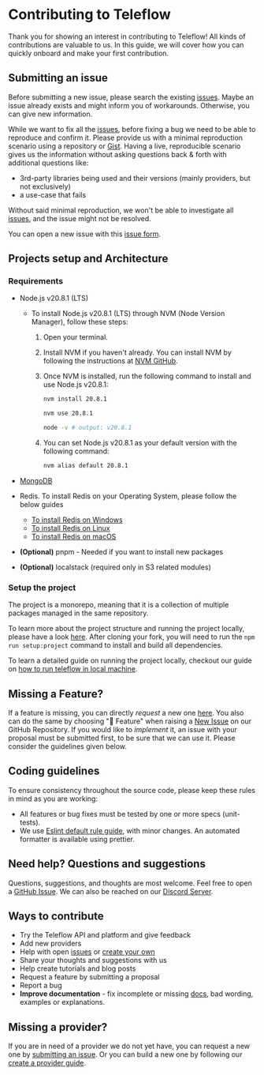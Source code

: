 # Contributing to Teleflow

Thank you for showing an interest in contributing to Teleflow! All kinds of contributions are valuable to us. In this guide, we will cover how you can quickly onboard and make your first contribution.

## Submitting an issue

Before submitting a new issue, please search the existing [issues](https://github.com/khulnasoft/teleflow/issues). Maybe an issue already exists and might inform you of workarounds. Otherwise, you can give new information.

While we want to fix all the [issues](https://github.com/khulnasoft/teleflow/issues), before fixing a bug we need to be able to reproduce and confirm it. Please provide us with a minimal reproduction scenario using a repository or [Gist](https://gist.github.com/). Having a live, reproducible scenario gives us the information without asking questions back & forth with additional questions like:

- 3rd-party libraries being used and their versions (mainly providers, but not exclusively)
- a use-case that fails

Without said minimal reproduction, we won't be able to investigate all [issues](https://github.com/khulnasoft/teleflow/issues), and the issue might not be resolved.

You can open a new issue with this [issue form](https://github.com/khulnasoft/teleflow/issues/new).

## Projects setup and Architecture

### Requirements

- Node.js v20.8.1 (LTS)

  - To install Node.js v20.8.1 (LTS) through NVM (Node Version Manager), follow these steps:

    1. Open your terminal.

    2. Install NVM if you haven't already. You can install NVM by following the instructions at [NVM GitHub](https://github.com/nvm-sh/nvm).

    3. Once NVM is installed, run the following command to install and use Node.js v20.8.1:

       ```bash
       nvm install 20.8.1

       nvm use 20.8.1

       node -v # output: v20.8.1
       ```

    4. You can set Node.js v20.8.1 as your default version with the following command:

       ```bash
       nvm alias default 20.8.1

       ```

- [MongoDB](https://www.mongodb.com/try/download/community)
- Redis. To install Redis on your Operating System, please follow the below guides
  - [To install Redis on Windows](https://redis.io/docs/getting-started/installation/install-redis-on-windows/)
  - [To install Redis on Linux](https://redis.io/docs/getting-started/installation/install-redis-on-linux/)
  - [To install Redis on macOS](https://redis.io/docs/getting-started/installation/install-redis-on-mac-os/)
- **(Optional)** pnpm - Needed if you want to install new packages
- **(Optional)** localstack (required only in S3 related modules)

### Setup the project

The project is a monorepo, meaning that it is a collection of multiple packages managed in the same repository.

To learn more about the project structure and running the project locally, please have a look [here](https://docs.teleflow.khulnasoft.com/community-support/introduction#run-teleflow-locally?utm_campaign=github-contrib).
After cloning your fork, you will need to run the `npm run setup:project` command to install and build all dependencies.

To learn a detailed guide on running the project locally, checkout our guide on [how to run teleflow in local machine](https://docs.teleflow.khulnasoft.com/community/run-in-local-machine?utm_campaign=github-contrib).

## Missing a Feature?

If a feature is missing, you can directly _request_ a new one [here](https://github.com/khulnasoft/teleflow/issues/new?assignees=&labels=feature&template=feature_request.yml&title=%F0%9F%9A%80+Feature%3A+). You also can do the same by choosing "🚀 Feature" when raising a [New Issue](https://github.com/khulnasoft/teleflow/issues/new/choose) on our GitHub Repository.
If you would like to _implement_ it, an issue with your proposal must be submitted first, to be sure that we can use it. Please consider the guidelines given below.

## Coding guidelines

To ensure consistency throughout the source code, please keep these rules in mind as you are working:

- All features or bug fixes must be tested by one or more specs (unit-tests).
- We use [Eslint default rule guide](https://eslint.org/docs/rules/), with minor changes. An automated formatter is available using prettier.

## Need help? Questions and suggestions

Questions, suggestions, and thoughts are most welcome. Feel free to open a [GitHub Issue](https://github.com/khulnasoft/teleflow/issues/new/choose). We can also be reached on our [Discord Server](https://discord.teleflow.khulnasoft.com).

## Ways to contribute

- Try the Teleflow API and platform and give feedback
- Add new providers
- Help with open [issues](https://github.com/khulnasoft/teleflow/issues) or [create your own](https://github.com/khulnasoft/teleflow/issues/new/choose)
- Share your thoughts and suggestions with us
- Help create tutorials and blog posts
- Request a feature by submitting a proposal
- Report a bug
- **Improve documentation** - fix incomplete or missing [docs](https://docs.teleflow.khulnasoft.com/?utm_campaign=github-contrib), bad wording, examples or explanations.

## Missing a provider?

If you are in need of a provider we do not yet have, you can request a new one by [submitting an issue](#submitting-an-issue). Or you can build a new one by following our [create a provider guide](https://docs.teleflow.khulnasoft.com/community/add-a-new-provider?utm_campaign=github-contrib).
